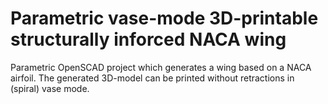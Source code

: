 # Parametric vase-mode 3D-printable structurally inforced NACA wing

Parametric OpenSCAD project which generates a wing based on a NACA airfoil. The generated 3D-model can be printed without retractions in (spiral) vase mode.